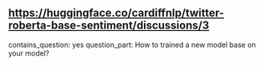 ## https://huggingface.co/cardiffnlp/twitter-roberta-base-sentiment/discussions/3

contains_question: yes
question_part: How to trained a new model base on your model?
